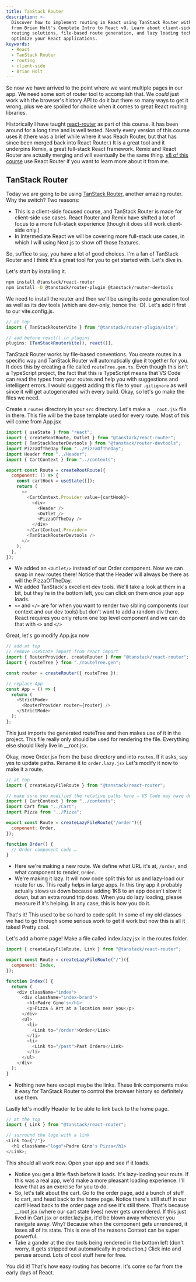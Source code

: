 ```yaml
---
title: TanStack Router
description: >-
  Discover how to implement routing in React using TanStack Router with insights
  from Brian Holt's Complete Intro to React v9. Learn about client-side focused
  routing solutions, file-based route generation, and lazy loading techniques to
  optimize your React applications.
keywords:
  - React
  - TanStack Router
  - routing
  - client-side
  - Brian Holt
---
```


So now we have arrived to the point where we want multiple pages in our app. We need some sort of router tool to accomplish that. We _could_ just work with the browser's history API to do it but there so many ways to get it wrong, plus we are spoiled for choice when it comes to great React routing libraries.

Historically I have taught [react-router][rr] as part of this course. It has been around for a long time and is well tested. Nearly every version of this course uses it (there was a brief while where it was Reach Router, but that has since been merged back into React Router.) It is a great tool and it underpins Remix, a great full-stack React framework. Remix and React Router are actually merging and will eventually be the same thing. [v8 of this course][v8] use React Router if you want to learn more about it from me.

## TanStack Router

Today we are going to be using [TanStack Router][tsr], another amazing router. Why the switch? Two reasons:

- This is a client-side focused course, and TanStack Router is made for client-side use cases. React Router and Remix have shifted a lot of focus to a more full-stack experience (though it does still work client-side only.)
- In Intermediate React we will be covering more full-stack use cases, in which I will using Next.js to show off those features.

So, suffice to say, you have a lot of good choices. I'm a fan of TanStack Router and I think it's a great tool for you to get started with. Let's dive in.

Let's start by installing it.

```bash
npm install @tanstack/react-router
npm install -D @tanstack/router-plugin @tanstack/router-devtools
```

We need to install the router and then we'll be using its code generation tool as well as its dev tools (which are dev-only, hence the -D). Let's add it first to our vite.config.js.

```javascript
// at top
import { TanStackRouterVite } from "@tanstack/router-plugin/vite";

// add before react() in plugins
plugins: [TanStackRouterVite(), react()],
```

TanStack Router works by file-based conventions. You create routes in a specific way and TanStack Router will automatically glue it together for you. It does this by creating a file called `routeTree.gen.ts`. Even though this isn't a TypeScript project, the fact that this is TypeScript means that VS Code can read the types from your routes and help you with suggestions and intelligent errors. I would suggest adding this file to your `.gitignore` as well since it will get autogenerated with every build. Okay, so let's go make the files we need.

Create a `routes` directory in your `src` directory. Let's make a `__root.jsx` file in there. This file will be the base template used for every route. Most of this will come from App.jsx

```javascript
import { useState } from "react";
import { createRootRoute, Outlet } from "@tanstack/react-router";
import { TanStackRouterDevtools } from "@tanstack/router-devtools";
import PizzaOfTheDay from "../PizzaOfTheDay";
import Header from "../Header";
import { CartContext } from "../contexts";

export const Route = createRootRoute({
  component: () => {
    const cartHook = useState([]);
    return (
      <>
        <CartContext.Provider value={cartHook}>
          <div>
            <Header />
            <Outlet />
            <PizzaOfTheDay />
          </div>
        </CartContext.Provider>
        <TanStackRouterDevtools />
      </>
    );
  },
});
```

- We added an `<Outlet/>` instead of our Order component. Now we can swap in new routes there! Notice that the Header will always be there as will the PizzaOfTheDay.
- We added TanStack's excellent dev tools. We'll take a look at them in a bit, but they're in the bottom left, you can click on them once your app loads.
- `<>` and `</>` are for when you want to render two sibling components (our context and our dev tools) but don't want to add a random div there. React requires you only return one top level component and we can do that with `<>` and `</>`

Great, let's go modify App.jsx now

```javascript
// add at top
// remove useState import from react import
import { RouterProvider, createRouter } from "@tanstack/react-router";
import { routeTree } from "./routeTree.gen";

const router = createRouter({ routeTree });

// replace App
const App = () => {
  return (
    <StrictMode>
      <RouterProvider router={router} />
    </StrictMode>
  );
};
```

This just imports the generated routeTree and then makes use of it in the project. This file really only should be used for rendering the file. Everything else should likely live in \_\_root.jsx.

Okay, move Order.jsx from the base directory and into `routes`. If it asks, say yes to update paths. Rename it to `order.lazy.jsx` Let's modify it now to make it a route.

```javascript
// at top
import { createLazyFileRoute } from "@tanstack/react-router";

// make sure you modified the relative paths here – VS Code may have done this for you already
import { CartContext } from "../contexts";
import Cart from "../Cart";
import Pizza from "../Pizza";

export const Route = createLazyFileRoute("/order")({
  component: Order,
});

function Order() {
  // Order component code …
}
```

- Here we're making a new route. We define what URL it's at, `/order`, and what component to render, `Order`.
- We're making it lazy. It will now code split this for us and lazy-load our route for us. This really helps in large apps. In this tiny app it probably actually slows us down because adding 1KB to an app doesn't slow it down, but an extra round trip does. When you do lazy loading, please measure if it's helping. In any case, this is how you do it.

That's it! This used to be so hard to code split. In some of my old classes we had to go through some serious work to get it work but now this is all it takes! Pretty cool.

Let's add a home page! Make a file called index.lazy.jsx in the routes folder.

```javascript
import { createLazyFileRoute, Link } from "@tanstack/react-router";

export const Route = createLazyFileRoute("/")({
  component: Index,
});

function Index() {
  return (
    <div className="index">
      <div className="index-brand">
        <h1>Padre Gino's</h1>
        <p>Pizza & Art at a location near you</p>
      </div>
      <ul>
        <li>
          <Link to="/order">Order</Link>
        </li>
        <li>
          <Link to="/past">Past Orders</Link>
        </li>
      </ul>
    </div>
  );
}
```

- Nothing new here except maybe the links. These link components make it easy for TanStack Router to control the browser history so definitely use them.

Lastly let's modify Header to be able to link back to the home page.

```javascript
// at the top
import { Link } from "@tanstack/react-router";

// surround the logo with a link
<Link to={"/"}>
  <h1 className="logo">Padre Gino's Pizza</h1>
</Link>;
```

This should all work now. Open your app and see if it loads.

- Notice you get a little flash before it loads. It's lazy-loading your route. If this was a real app, we'd make a more pleasant loading experience. I'll leave that as an exercise for you to do.
- So, let's talk about the cart. Go to the order page, add a bunch of stuff to cart, and head back to the home page. Notice there's still stuff in our cart! Head back to the order page and see it's still there. That's because \_\_root.jsx (where our cart state lives) never gets unrendered. If this just lived in Cart.jsx or order.lazy.jsx, it'd be blown away whenever you navigate away. Why? Because when the component gets unrendered, it loses all of its state. This is one of the reasons Context can be super powerful.
- Take a gander at the dev tools being rendered in the bottom left (don't worry, it gets stripped out automatically in production.) Click into and peruse around. Lots of cool stuff here for free.

You did it! That's how easy routing has become. It's come so far from the early days of React.

[rr]: https://reactrouter.com/
[v8]: https://react-v8.holt.courses/lessons/react-capabilities/react-router
[tsr]: https://tanstack.com/router/latest
